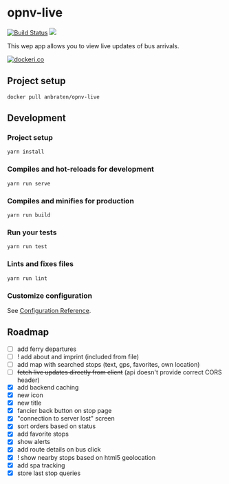 # opnv-live

[![Build Status](https://travis-ci.org/anbraten/opnv-live.svg?branch=master)](https://travis-ci.org/anbraten/opnv-live)
[![](https://images.microbadger.com/badges/image/anbraten/opnv-live.svg)](https://microbadger.com/images/anbraten/opnv-live "Get your own image badge on microbadger.com")

This wep app allows you to view live updates of bus arrivals.

[![dockeri.co](https://dockeri.co/image/anbraten/opnv-live)](https://hub.docker.com/r/anbraten/opnv-live)

## Project setup
```
docker pull anbraten/opnv-live
```

## Development

### Project setup
```
yarn install
```

### Compiles and hot-reloads for development
```
yarn run serve
```

### Compiles and minifies for production
```
yarn run build
```

### Run your tests
```
yarn run test
```

### Lints and fixes files
```
yarn run lint
```

### Customize configuration
See [Configuration Reference](https://cli.vuejs.org/config/).


## Roadmap
- [ ] add ferry departures
- [ ] ! add about and imprint (included from file)
- [ ] add map with searched stops (text, gps, favorites, own location)
- [ ] ~~fetch live updates directly from client~~ (api doesn't provide correct CORS header)
- [x] add backend caching
- [x] new icon
- [x] new title
- [x] fancier back button on stop page
- [x] "connection to server lost" screen
- [x] sort orders based on status
- [x] add favorite stops
- [x] show alerts
- [x] add route details on bus click
- [x] ! show nearby stops based on html5 geolocation
- [x] add spa tracking
- [x] store last stop queries
